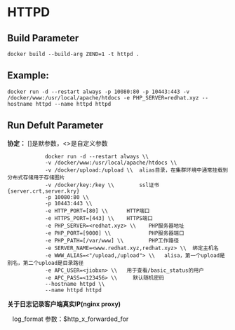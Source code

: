 HTTPD
===

## Build Parameter

    docker build --build-arg ZEND=1 -t httpd .

## Example:

    docker run -d --restart always -p 10080:80 -p 10443:443 -v /docker/www:/usr/local/apache/htdocs -e PHP_SERVER=redhat.xyz --hostname httpd --name httpd httpd

## Run Defult Parameter
**协定：** []是默参数，<>是自定义参数

				docker run -d --restart always \\
				-v /docker/www:/usr/local/apache/htdocs \\
				-v /docker/upload:/upload \\  alias目录，在集群环境中通常挂载到分布式存储用于存储图片
				-v /docker/key:/key \\        ssl证书{server.crt,server.kry}
				-p 10080:80 \\   
				-p 10443:443 \\
				-e HTTP_PORT=[80] \\      HTTP端口
				-e HTTPS_PORT=[443] \\    HTTPS端口
				-e PHP_SERVER=<redhat.xyz> \\    PHP服务器地址
				-e PHP_PORT=[9000] \\            PHP服务器端口
				-e PHP_PATH=[/var/www] \\        PHP工作路径
				-e SERVER_NAME=<www.redhat.xyz,redhat.xyz> \\  绑定主机名
				-e WWW_ALIAS=<"/upload,/upload"> \\   alisa，第一个upload是别名，第二个upload是目录路径
				-e APC_USER=<jiobxn> \\   用于查看/basic_status的用户
				-e APC_PASS=<123456> \\     默认随机密码
				--hostname httpd \\
				--name httpd httpd

**关于日志记录客户端真实IP(nginx proxy)**

    log_format 参数：$http_x_forwarded_for
